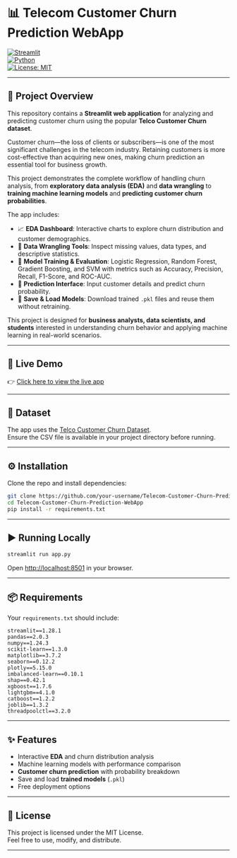 # 📊 Telecom Customer Churn Prediction WebApp  

[![Streamlit](https://img.shields.io/badge/Made%20with-Streamlit-red?logo=streamlit)](https://streamlit.io/)  
[![Python](https://img.shields.io/badge/Python-3.9+-blue?logo=python)](https://www.python.org/)  
[![License: MIT](https://img.shields.io/badge/License-MIT-green.svg)](LICENSE)  

---

## 📝 Project Overview  

This repository contains a **Streamlit web application** for analyzing and predicting customer churn using the popular **Telco Customer Churn dataset**.  

Customer churn—the loss of clients or subscribers—is one of the most significant challenges in the telecom industry. Retaining customers is more cost-effective than acquiring new ones, making churn prediction an essential tool for business growth.  

This project demonstrates the complete workflow of handling churn analysis, from **exploratory data analysis (EDA)** and **data wrangling** to **training machine learning models** and **predicting customer churn probabilities**.  

The app includes:  
- 📈 **EDA Dashboard**: Interactive charts to explore churn distribution and customer demographics.  
- 🔧 **Data Wrangling Tools**: Inspect missing values, data types, and descriptive statistics.  
- 🤖 **Model Training & Evaluation**: Logistic Regression, Random Forest, Gradient Boosting, and SVM with metrics such as Accuracy, Precision, Recall, F1-Score, and ROC-AUC.  
- 🧮 **Prediction Interface**: Input customer details and predict churn probability.  
- 💾 **Save & Load Models**: Download trained `.pkl` files and reuse them without retraining.  

This project is designed for **business analysts, data scientists, and students** interested in understanding churn behavior and applying machine learning in real-world scenarios.  

---
## 🚀 Live Demo  

👉 [Click here to view the live app](https://telecom-customer-churn-prediction-webapp.streamlit.app/)  

---
## 📂 Dataset  

The app uses the [Telco Customer Churn Dataset](https://www.kaggle.com/datasets/blastchar/telco-customer-churn).  
Ensure the CSV file is available in your project directory before running.  

---

## ⚙️ Installation  

Clone the repo and install dependencies:  

```bash
git clone https://github.com/your-username/Telecom-Customer-Churn-Prediction-WebApp.git
cd Telecom-Customer-Churn-Prediction-WebApp
pip install -r requirements.txt
```

---

## ▶️ Running Locally  

```bash
streamlit run app.py
```

Open [http://localhost:8501](http://localhost:8501) in your browser.  

---

## 📦 Requirements  

Your `requirements.txt` should include:  

```
streamlit==1.28.1
pandas==2.0.3
numpy==1.24.3
scikit-learn==1.3.0
matplotlib==3.7.2
seaborn==0.12.2
plotly==5.15.0
imbalanced-learn==0.10.1
shap==0.42.1
xgboost==1.7.6
lightgbm==4.1.0
catboost==1.2.2
joblib==1.3.2
threadpoolctl==3.2.0
```

---

## ✨ Features  

- Interactive **EDA** and churn distribution analysis  
- Machine learning models with performance comparison  
- **Customer churn prediction** with probability breakdown  
- Save and load **trained models** (`.pkl`)  
- Free deployment options  

---

## 📜 License  

This project is licensed under the MIT License.  
Feel free to use, modify, and distribute.  

---
